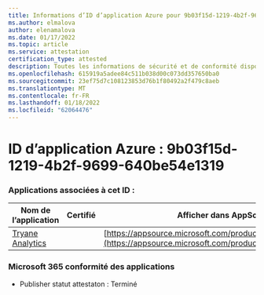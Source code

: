 ```yaml
---
title: Informations d’ID d’application Azure pour 9b03f15d-1219-4b2f-9699-640be54e1319
ms.author: elmalova
author: elenamalova
ms.date: 01/17/2022
ms.topic: article
ms.service: attestation
certification_type: attested
description: Toutes les informations de sécurité et de conformité disponibles pour 9b03f15d-1219-4b2f-9699-640be54e1319.
ms.openlocfilehash: 615919a5adee84c511b038d00c073dd357650ba0
ms.sourcegitcommit: 23ef75d7c108123853d76b1f80492a2f479c8aeb
ms.translationtype: MT
ms.contentlocale: fr-FR
ms.lasthandoff: 01/18/2022
ms.locfileid: "62064476"
---
```

# <a name="azure-app-id-9b03f15d-1219-4b2f-9699-640be54e1319"></a>ID d’application Azure : 9b03f15d-1219-4b2f-9699-640be54e1319


### <a name="apps-associated-with-this-id"></a>Applications associées à cet ID :
| **Nom de l’application** | **Certifié** | **Afficher dans AppSource** |
|--------------|---------------|-----------------------|
| [Tryane Analytics](https://docs.microsoft.com/microsoft-365-app-certification/forward/WA200001827) |  | [https://appsource.microsoft.com/product/office/WA200001827](https://appsource.microsoft.com/product/office/WA200001827) |

### <a name="microsoft-365-app-compliance-status"></a>Microsoft 365 conformité des applications
- Publisher statut attestaton : Terminé
